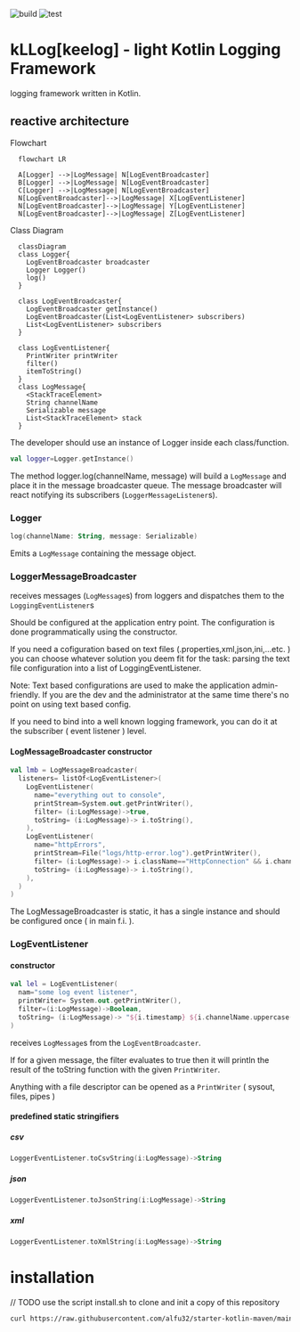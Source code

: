 ![build](https://github.com/alfu32/klog/actions/workflows/build.yml/badge.svg)
![test](https://github.com/alfu32/klog/actions/workflows/test.yml/badge.svg)

# kLLog[keelog] - light Kotlin Logging Framework

logging framework written in Kotlin.

## reactive architecture

Flowchart
```mermaid
  flowchart LR

  A[Logger] -->|LogMessage| N[LogEventBroadcaster]
  B[Logger] -->|LogMessage| N[LogEventBroadcaster]
  C[Logger] -->|LogMessage| N[LogEventBroadcaster]
  N[LogEventBroadcaster]-->|LogMessage| X[LogEventListener]
  N[LogEventBroadcaster]-->|LogMessage| Y[LogEventListener]
  N[LogEventBroadcaster]-->|LogMessage| Z[LogEventListener]
```

Class Diagram
```mermaid
  classDiagram
  class Logger{
    LogEventBroadcaster broadcaster
    Logger Logger()
    log()
  }

  class LogEventBroadcaster{
    LogEventBroadcaster getInstance()
    LogEventBroadcaster(List<LogEventListener> subscribers)
    List<LogEventListener> subscribers
  }

  class LogEventListener{
    PrintWriter printWriter
    filter()
    itemToString()
  }
  class LogMessage{
    <StackTraceElement>
    String channelName
    Serializable message
    List<StackTraceElement> stack
  }

```


The developer should use an instance of Logger
inside each class/function.

```kotlin
val logger=Logger.getInstance()
```

The method logger.log(channelName, message) will build a `LogMessage` and place it in the message broadcaster queue. The message broadcaster will react notifying its subscribers (`LoggerMessageListener`s).

### Logger

```kotlin
log(channelName: String, message: Serializable)
```

Emits a `LogMessage` containing the message object.

### LoggerMessageBroadcaster

receives messages (`LogMessage`s) from loggers and dispatches them to the `LoggingEventListener`s

Should be configured at the application entry point.
The configuration is done programmatically using the constructor.

If you need a cofiguration based on text files (.properties,xml,json,ini,...etc. ) you can choose whatever solution you deem fit for the task:  parsing the text file configuration into a list of LoggingEventListener.

Note: Text based configurations are used to make the application admin-friendly. If you are the dev and the administrator at the same time there's no point on using text based config.

If you need to bind into a well known logging framework, you can do it at the subscriber ( event listener ) level.

#### LogMessageBroadcaster constructor

```kotlin
val lmb = LogMessageBroadcaster(
  listeners= listOf<LogEventListener>(
    LogEventListener(
      name="everything out to console",
      printStream=System.out.getPrintWriter(),
      filter= (i:LogMessage)->true,
      toString= (i:LogMessage)-> i.toString(),
    ),
    LogEventListener(
      name="httpErrors",
      printStream=File("logs/http-error.log").getPrintWriter(),
      filter= (i:LogMessage)-> i.className=="HttpConnection" && i.channelName=="error",
      toString= (i:LogMessage)-> i.toString(),
    ),
  )
)
```

The LogMessageBroadcaster is static, it has a single instance and should  be configured once ( in main f.i. ).

### LogEventListener
#### constructor

```kotlin
val lel = LogEventListener(
  nam="some log event listener",
  printWriter= System.out.getPrintWriter(),
  filter=(i:LogMessage)->Boolean,
  toString= (i:LogMessage)-> "${i.timestamp} ${i.channelName.uppercase()} ${i.className} ${i.methodName} ${i.filename}:${i.lineNumber} ${i.message.toString()}",
)
```
receives `LogMessage`s from the `LogEventBroadcaster`.

If for a given message, the filter evaluates to true then it will println the result of the toString function with the given `PrintWriter`.

Anything with a file descriptor can be opened as a `PrintWriter` ( sysout, files, pipes )

#### predefined static stringifiers
##### csv
```kotlin
LoggerEventListener.toCsvString(i:LogMessage)->String
```

##### json
```kotlin
LoggerEventListener.toJsonString(i:LogMessage)->String
```

##### xml
```kotlin
LoggerEventListener.toXmlString(i:LogMessage)->String
```

# installation
// TODO
use  the script install.sh to clone and init a copy of this repository

```bash
curl https://raw.githubusercontent.com/alfu32/starter-kotlin-maven/main/install.sh | sh -
```
